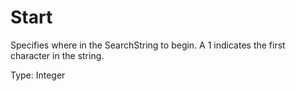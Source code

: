 # Start

Specifies where in the SearchString to begin. A 1 indicates the first character in the string.

Type: Integer
